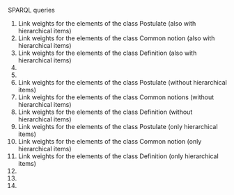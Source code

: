 SPARQL queries

1. Link weights for the elements of the class Postulate (also with hierarchical items)
2. Link weights for the elements of the class Common notion (also with hierarchical items)
3. Link weights for the elements of the class Definition (also with hierarchical items)
4.
5.
6. Link weights for the elements of the class Postulate (without hierarchical items)
7. Link weights for the elements of the class Common notions (without hierarchical items)
8. Link weights for the elements of the class Definition (without hierarchical items)
9. Link weights for the elements of the class Postulate (only hierarchical items)
10. Link weights for the elements of the class Common notion (only hierarchical items)
11. Link weights for the elements of the class Definition (only hierarchical items)
12.
13.
14.
